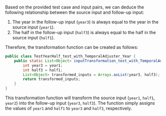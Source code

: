 Based on the provided test case and input pairs, we can deduce the following relationship between the source input and follow-up input:

1. The year in the follow-up input (`year3`) is always equal to the year in the source input (`year1`).
2. The half in the follow-up input (`half3`) is always equal to the half in the source input (`half1`).

Therefore, the transformation function can be created as follows:

```java
public class TestYearHalf_test_with_TemporalAdjuster_Year {
    public static List<Object> inputTransformation_test_with_TemporalAdjuster_Year(int year1, int half1, int year2) {
        int year3 = year1;
        int half3 = half1;
        List<Object> transformed_inputs = Arrays.asList(year3, half3);
        return transformed_inputs;
    }
}
```

This transformation function will transform the source input (`year1`, `half1`, `year2`) into the follow-up input (`year3`, `half3`). The function simply assigns the values of `year1` and `half1` to `year3` and `half3`, respectively.